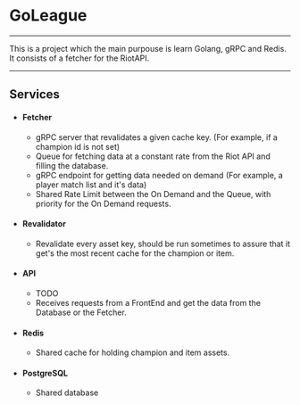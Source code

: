 # GoLeague

___

This is a project which the main purpouse is learn Golang, gRPC and Redis.
It consists of a fetcher for the RiotAPI.

---

## Services

- #### Fetcher
  - gRPC server that revalidates a given cache key. (For example, if a champion id is not set)
  - Queue for fetching data at a constant rate from the Riot API and filling the database.
  - gRPC endpoint for getting data needed on demand (For example, a player match list and it's data)
  - Shared Rate Limit between the On Demand and the Queue, with priority for the On Demand requests.
- #### Revalidator
  - Revalidate every asset key, should be run sometimes to  assure that it get's the most recent cache for the champion or item.
- #### API
  - TODO
  - Receives requests from a FrontEnd and get the data from the Database or the Fetcher.
- #### Redis
  - Shared cache for holding champion and item assets.
- #### PostgreSQL
  - Shared database
